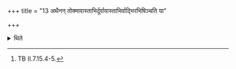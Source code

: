 +++
title = "13 अथैनन् तोक्मावास्ताभिर्दूर्वावास्ताभिर्वाद्भिरभिषिञ्चति या"

+++

<details><summary>थिते</summary>

13. Then he sprinkles water in which green sprouts are thrown or in which Dūrvās are thrown with formulae beginning with yā divyā āpaḥ.... upto the formula about Paṅkti.[^1]  

[^1]: TB II.7.15.4-5.  
</details>
